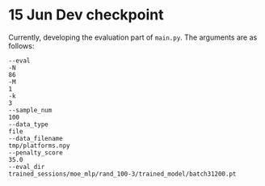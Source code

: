 # 15 Jun Dev checkpoint

Currently, developing the evaluation part of `main.py`. The arguments are as follows:

```
--eval
-N
86
-M
1
-k
3
--sample_num
100
--data_type
file
--data_filename
tmp/platforms.npy
--penalty_score
35.0
--eval_dir
trained_sessions/moe_mlp/rand_100-3/trained_model/batch31200.pt
```